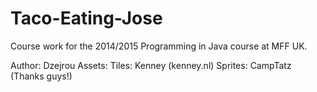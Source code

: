 # Taco-Eating-Jose
Course work for the 2014/2015 Programming in Java course at MFF UK.

Author: Dzejrou
Assets:
    Tiles: Kenney (kenney.nl)
    Sprites: CampTatz
    (Thanks guys!)
